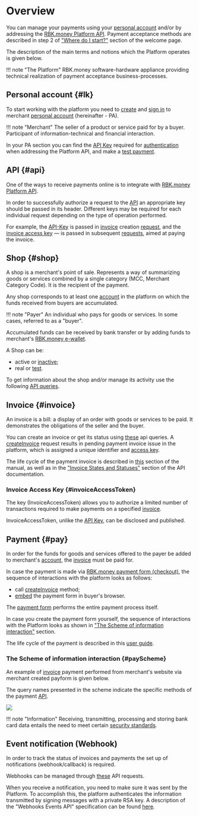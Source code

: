 # Overview

You can manage your payments using your [personal account](https://help.rbkmoney.com/lk/lk/) and/or by addressing the [RBK.money Platform API](https://developer.rbk.money/api/).
Payment acceptance methods are described in step 2 of ["Where do I start?"](https://developer.rbk.money/index.html#_2) section of the welcome page.

The description of the main terms and notions which the Platform operates is given below.

!!! note "The Platform"
    RBK.money software-hardware appliance providing technical realization of payment acceptance business-processes.

## Personal account {#lk}

To start working with the platform you need to [create](https://help.rbkmoney.com/lk/lk/#reg) and [sign in](https://help.rbkmoney.com/lk/lk/#preparation) to merchant [personal account](https://rbk.money/back-office/) (hereinafter - PA).

!!! note "Merchant"
   The seller of a product or service paid for by a buyer. Participant of information-technical and financial interaction.

In your PA section you can find the [API Key](https://help.rbkmoney.com/lk/lk/#apiKey) required for [authentication](#api) when addressing the Platform API, and make a [test payment](https://help.rbkmoney.com/lk/lk/#testManagement).
## API {#api}

One of the ways to receive payments online is to integrate with [RBK.money Platform API](https://developer.rbk.money/api/).

In order to successfully authorize a request to the [API](https://developer.rbk.money/api) an appropriate key should be passed in its header.  Different keys may be required for each individual request depending on the type of operation performed.

For example, the [API-Key](https://developer.rbk.money/api/#section/Authentication) is passed in [invoice](#invoice) creation [request](https://developer.rbk.money/api/#operation/createInvoice), and the [invoice access key](#invoiceAccessToken) — is passed in subsequent [requests](#payScheme), aimed at paying the invoice.

## Shop {#shop}

A shop is a merchant's point of sale. Represents a way of summarizing goods or services combined by a single category (MCC, Merchant Category Code). It is the recipient of the payment.

Any shop corresponds to at least one [account](https://developer.rbk.money/api/#operation/getAccountByID) in the platform on which the funds received from buyers are accumulated.

!!! note "Payer"
    An individual who pays for goods or services. In some cases, referred to as a "buyer".

Accumulated funds can be received by bank transfer or by adding funds to merchant's [RBK.money e-wallet](https://developer.rbk.money/docs/wallets/overview/).

A Shop can be:

* active or [inactive](https://help.rbkmoney.com/lk/lk/#holdShop);
* real or [test](https://help.rbkmoney.com/lk/lk/#testManagement).

To get information about the shop and/or manage its activity use the following [API queries](https://developer.rbk.money/api/#tag/Shops).

## Invoice {#invoice}

An invoice is a bill: a display of an order with goods or services to be paid. It demonstrates the obligations of the seller and the buyer.

You can create an invoice or get its status using [these](https://developer.rbk.money/api/#tag/Invoices) api queries.
A [createInvoice](https://developer.rbk.money/api/#operation/createInvoice) request results in pending payment invoice issue in the platform, which is assigned a unique identifier and [access key](#invoiceAccessToken).

The life cycle of the payment invoice is described in [this](https://help.rbkmoney.com/lk/lk/#invoiceLifeCycle) section of the manual, as well as in the  ["Invoice States and Statuses"](https://developer.rbk.money/api/#section/Sostoyaniya-i-statusy-invojsa) section of the API documentation.

### Invoice Access Key {#invoiceAccessToken}

The key (InvoiceAccessToken) allows you to authorize a limited number of transactions required to make payments on a specified [invoice](#invoice).

InvoiceAccessToken, unlike the [API Key](https://developer.rbk.money/api/#section/Authentication), can be disclosed and published.

## Payment {#pay}

In order for the funds for goods and services offered to the payer be added to merchant's [account](#shop), the [invoice](#invoice) must be paid for.

In case the payment is made via [RBK.money payment form (checkout)](../checkout), the sequence of interactions with the platform looks as follows: 

* call [createInvoice](https://developer.rbk.money/api/#operation/createInvoice) method;
* [embed](../checkout) the payment form in buyer's browser.

The [payment form](../checkout) performs the entire payment process itself.

In case you create the payment form yourself, the sequence of interactions with the Platform looks as shown in ["The Scheme of information interaction"](#payScheme) section.

The life cycle of the payment is described in this [user guide](https://help.rbkmoney.com/lk/lk/#payLifeCycle).

### The Scheme of information interaction {#payScheme}

An example of [invoice](#invoice) payment performed from merchant's website via merchant created payform is given below.

The query names presented in the scheme indicate the specific methods of the payment [API](https://developer.rbk.money/api/).

<a href="/docs/payments/wsd/payScheme.png" data-lightbox="payScheme.png" data-title="payScheme.png"><img src="/docs/payments/wsd/payScheme.png"></a>

!!! note "Information"
    Receiving, transmitting, processing and storing bank card data entails the need to meet certain [security standards](https://ru.pcisecuritystandards.org/minisite/env2/).

## Event notification (Webhook)

In order to track the status of invoices and payments the set up of notifications (webhook/callback) is required.

Webhooks can be managed through [these](https://developer.rbk.money/api/#tag/Webhooks) API requests.

When you receive a notification, you need to make sure it was sent by the Platform. To accomplish this, the platform authenticates the information transmitted by signing messages with a private RSA key. A description of the "Webhooks Events API" specification can be found [here](https://developer.rbk.money/api/webhooks).
